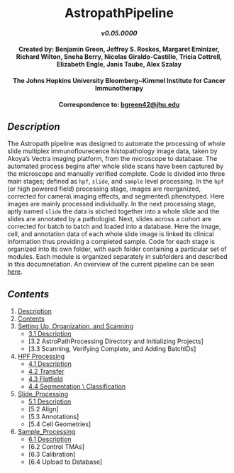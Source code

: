 # <div align="center"> AstropathPipeline </div>
#### <div align="center">***v0.05.0000***</div>
#### <div align="center">Created by: Benjamin Green, Jeffrey S. Roskes, Margaret Eminizer, Richard Wilton, Sneha Berry, Nicolas Giraldo-Castillo, Tricia Cottrell, Elizabeth Engle, Janis Taube, Alex Szalay </div>
#### <div align="center">The Johns Hopkins University Bloomberg~Kimmel Institute for Cancer Immunotherapy</div>
#### <div align="center">Correspondence to: bgreen42@jhu.edu</div>

## ***Description***
The Astropath pipeline was designed to automate the processing of whole slide multiplex immunoflourecence histopathology image data, taken by Akoya’s Vectra imaging platform, from the microscope to database. The automated process begins after whole slide scans have been captured by the microscope and manually verified complete. Code is divided into three main stages; defined as ```hpf```, ```slide```, and ```sample``` level processing. In the ```hpf``` (or high powered field) processing stage, images are reorganized, corrected for camera\ imaging effects, and segmented\ phenotyped. Here images are mainly processed individually. In the next processing stage, aptly named ```slide``` the data is stiched together into a whole slide and the slides are annotated by a pathologist. Next, slides across a cohort are corrected for batch to batch and loaded into a database. Here the image, cell, and annotation data of each whole slide image is linked its clinical information thus providing a completed sample. Code for each stage is organized into its own folder, with each folder containing a particular set of modules. Each module is organized separately in subfolders and described in this documnetation. An overview of the current pipeline can be seen [here](https://github.com/AstropathJHU/AstroPathPipeline/blob/main/AstroPathPipeline.pdf).

## ***Contents***
1. [Description](#description "Title")
2. [Contents](#contents "Title")
3. [Setting Up, Organization, and Scanning](#https://github.com/AstroPathJHU/AstroPathPipeline/blob/main/scans/readme.md/section-3-setting-up-organization-and-scanning "Title")
   - [3.1 Description](#https://github.com/AstroPathJHU/AstroPathPipeline/blob/main/scans/readme.md/section-31-description "Title")
   - [3.2 AstroPathProcessing Directory and Initializing Projects]
   - [3.3 Scanning, Verifying Complete, and Adding BatchIDs]
4. [HPF Processing](#section-4-hpf-processing "Title")
   - [4.1 Description](#section-41-description "Title")
   - [4.2 Transfer](#section-42-transfer "Title")
   - [4.3 Flatfield](#section-43-flatfield "Title")
   - [4.4 Segmentation \ Classification](#section-44-segmentation-classification "Title")
5. [Slide_Processing](#section-5-slide-processing "Title")
   - [5.1 Description](#section-51-description "Title")
   - [5.2 Align]
   - [5.3 Annotations]
   - [5.4 Cell Geometries]
6. [Sample_Processing](#section-6-sample-processing "Title")
   - [6.1 Description](#section-61-description "Title")
   - [6.2 Control TMAs]
   - [6.3 Calibration]
   - [6.4 Upload to Database]
